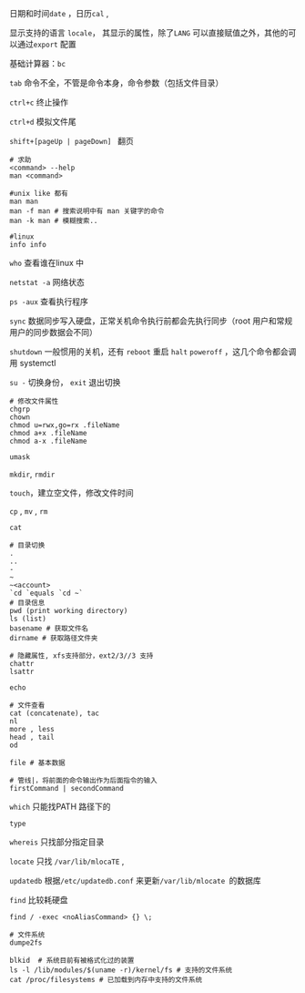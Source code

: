 

日期和时间`date` ，日历`cal` , 

显示支持的语言 `locale`， 其显示的属性，除了`LANG` 可以直接赋值之外，其他的可以通过`export` 配置

基础计算器：`bc` 



`tab` 命令不全，不管是命令本身，命令参数（包括文件目录）

`ctrl+c` 终止操作

`ctrl+d` 模拟文件尾

`shift+[pageUp | pageDown] ` 翻页



```shell
# 求助
<command> --help
man <command>

#unix like 都有
man man
man -f man # 搜索说明中有 man 关键字的命令
man -k man # 模糊搜索..

#linux
info info
```



`who` 查看谁在linux 中

`netstat -a` 网络状态

`ps -aux` 查看执行程序

`sync` 数据同步写入硬盘，正常关机命令执行前都会先执行同步（root 用户和常规用户的同步数据会不同）

`shutdown` 一般惯用的关机，还有 `reboot` 重启 `halt` `poweroff` ，这几个命令都会调用 systemctl 



`su -` 切换身份， `exit` 退出切换

```shell
# 修改文件属性
chgrp
chown
chmod u=rwx,go=rx .fileName
chmod a+x .fileName
chmod a-x .fileName

umask
```

`mkdir`, `rmdir`

`touch`，建立空文件，修改文件时间

`cp` , `mv` , `rm`

`cat`

```shell
# 目录切换
.
..
-
~
~<account>
`cd `equals `cd ~` 
# 目录信息
pwd (print working directory)
ls (list)
basename # 获取文件名
dirname # 获取路径文件夹

# 隐藏属性, xfs支持部分，ext2/3//3 支持
chattr
lsattr
```

`echo`

```shell
# 文件查看
cat (concatenate), tac
nl
more , less 
head , tail
od

file # 基本数据
```

```shell
# 管线|，将前面的命令输出作为后面指令的输入
firstCommand | secondCommand
```

`which` 只能找PATH 路径下的

`type`

`whereis` 只找部分指定目录

`locate` 只找 `/var/lib/mlocaTE` ,

`updatedb` 根据`/etc/updatedb.conf` 来更新`/var/lib/mlocate `的数据库

`find` 比较耗硬盘

```shell
find / -exec <noAliasCommand> {} \;
```



```shell
# 文件系统
dumpe2fs

blkid  # 系统目前有被格式化过的装置
ls -l /lib/modules/$(uname -r)/kernel/fs # 支持的文件系统
cat /proc/filesystems # 已加载到内存中支持的文件系统
```





